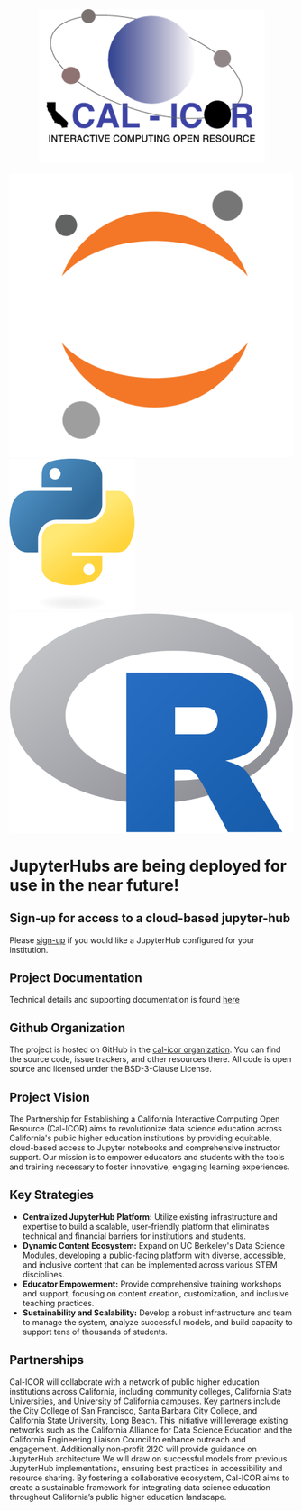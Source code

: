 <p align="center">
  <img src="assets/logo-trans.png" alt="CAL-ICOR logo" />
</p>

![JupyterHub logo](./assets/jupyter.svg#jupyter)    ![Python logo](./assets/python.svg#python)    ![R logo](./assets/r-logo.png#R)  

# JupyterHubs are being deployed for use in the near future!

## Sign-up for access to a cloud-based jupyter-hub

Please <a target="_blank" href="https://docs.google.com/forms/d/1IN3b19WWPbTiAu8WR4tTBZwwMAY-NYS8EgH3I1eGQEI/edit?ts=66f34eb2">sign-up</a> if you would like a JupyterHub configured for your
institution.

## Project Documentation

Technical details and supporting documentation is found [here](https://docs.cal-icor.org)

## Github Organization

The project is hosted on GitHub in the [cal-icor organization](https://github.com/cal-icor). You can find the source code, issue trackers, and other resources there. All code is open source and licensed under the BSD-3-Clause License.

## Project Vision

The Partnership for Establishing a California Interactive Computing Open Resource (Cal-ICOR) aims to revolutionize data science education across California's public higher education institutions by providing equitable, cloud-based access to Jupyter notebooks and comprehensive instructor support. Our mission is to empower educators and students with the tools and training necessary to foster innovative, engaging learning experiences.

## Key Strategies

- **Centralized JupyterHub Platform:** Utilize existing infrastructure and expertise to build a scalable, user-friendly platform that eliminates technical and financial barriers for institutions and students.
- **Dynamic Content Ecosystem:** Expand on UC Berkeley's Data Science Modules, developing a public-facing platform with diverse, accessible, and inclusive content that can be implemented across various STEM disciplines.
- **Educator Empowerment:** Provide comprehensive training workshops and support, focusing on content creation, customization, and inclusive teaching practices.
- **Sustainability and Scalability:** Develop a robust infrastructure and team to manage the system, analyze successful models, and build capacity to support tens of thousands of students.

## Partnerships

Cal-ICOR will collaborate with a network of public higher education institutions across California, including community colleges, California State Universities, and University of California campuses. Key partners include the City College of San Francisco, Santa Barbara City College, and California State University, Long Beach.
This initiative will leverage existing networks such as the California Alliance for Data Science Education and the California Engineering Liaison Council to enhance outreach and engagement. Additionally non-profit 2I2C will provide guidance on JupyterHub architecture We will draw on successful models from previous JupyterHub implementations, ensuring best practices in accessibility and resource sharing. By fostering a collaborative ecosystem, Cal-ICOR aims to create a sustainable framework for integrating data science education throughout California’s public higher education landscape.






